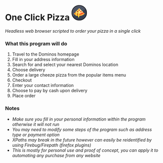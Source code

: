 # One Click Pizza <img src="https://github.com/anfederico/One-Click-Pizza/blob/master/Pizza.png" width="50"/> 
<i>Headless web browser scripted to order your pizza in a single click</i>

### What this program will do
1. Travel to the Dominos homepage
2. Fill in your address information
3. Search for and select your nearest Dominos location
4. Choose delivery
5. Order a large cheeze pizza from the popular items menu
6. Checkout
7. Enter your contact information
8. Choose to pay by cash upon delivery
9. Place order

### Notes
- <i>Make sure you fill in your personal information within the program otherwise it will not run</i>
- <i>You may need to modify some steps of the program such as address type or payment option</i>
- <i>XPaths may break in the future however can easily be reidentified by using Firebug/Firepath (firefox plugins)</i>
- <i>This is mostly for personal use and proof of concept, you can apply it to automating any purchase from any website</i>
